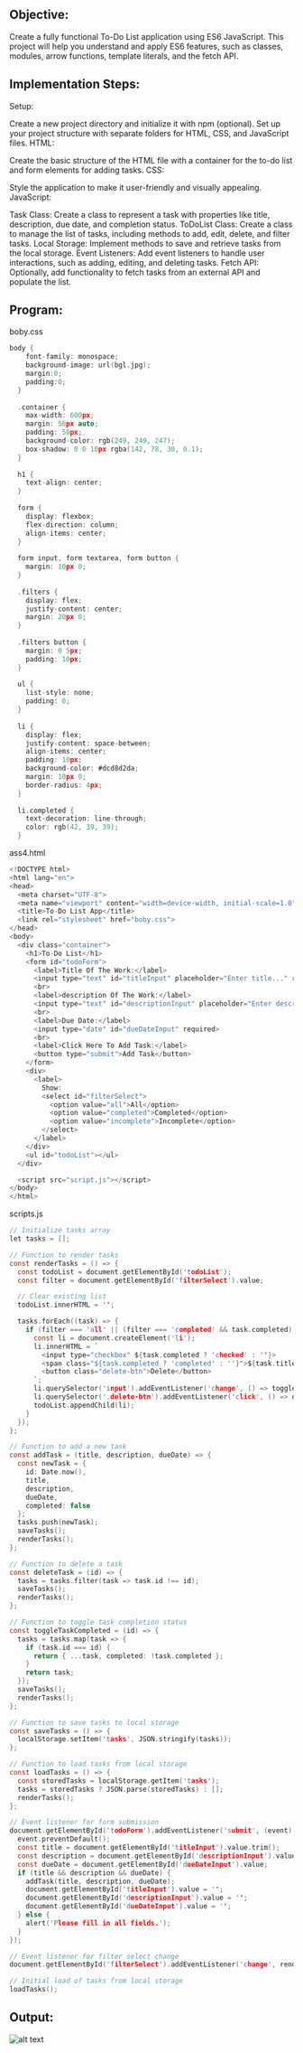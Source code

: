 ## Objective:
Create a fully functional To-Do List application using ES6 JavaScript. This project will help you understand and apply ES6 features, such as classes, modules, arrow functions, template literals, and the fetch API.
## Implementation Steps:
Setup:

Create a new project directory and initialize it with npm (optional).
Set up your project structure with separate folders for HTML, CSS, and JavaScript files.
HTML:

Create the basic structure of the HTML file with a container for the to-do list and form elements for adding tasks.
CSS:

Style the application to make it user-friendly and visually appealing.
JavaScript:

Task Class: Create a class to represent a task with properties like title, description, due date, and completion status.
ToDoList Class: Create a class to manage the list of tasks, including methods to add, edit, delete, and filter tasks.
Local Storage: Implement methods to save and retrieve tasks from the local storage.
Event Listeners: Add event listeners to handle user interactions, such as adding, editing, and deleting tasks.
Fetch API: Optionally, add functionality to fetch tasks from an external API and populate the list.

## Program:

boby.css
```c
body {
    font-family: monospace;
    background-image: url(bgl.jpg);
    margin:0;
    padding:0;
  }
  
  .container {
    max-width: 600px;
    margin: 50px auto;
    padding: 50px;
    background-color: rgb(249, 249, 247);
    box-shadow: 0 0 10px rgba(142, 78, 30, 0.1);
  }
  
  h1 {
    text-align: center;
  }
  
  form {
    display: flexbox;
    flex-direction: column;
    align-items: center;
  }
  
  form input, form textarea, form button {
    margin: 10px 0;
  }
  
  .filters {
    display: flex;
    justify-content: center;
    margin: 20px 0;
  }
  
  .filters button {
    margin: 0 5px;
    padding: 10px;
  }
  
  ul {
    list-style: none;
    padding: 0;
  }
  
  li {
    display: flex;
    justify-content: space-between;
    align-items: center;
    padding: 10px;
    background-color: #dcd8d2da;
    margin: 10px 0;
    border-radius: 4px;
  }
  
  li.completed {
    text-decoration: line-through;
    color: rgb(42, 39, 39);
  }
```
ass4.html
```c
<!DOCTYPE html>
<html lang="en">
<head>
  <meta charset="UTF-8">
  <meta name="viewport" content="width=device-width, initial-scale=1.0">
  <title>To-Do List App</title>
  <link rel="stylesheet" href="boby.css">
</head>
<body>
  <div class="container">
    <h1>To-Do List</h1>
    <form id="todoForm">
      <label>Title Of The Work:</label>
      <input type="text" id="titleInput" placeholder="Enter title..." required>
      <br>
      <label>description Of The Work:</label>
      <input type="text" id="descriptionInput" placeholder="Enter description..." required>
      <br>
      <label>Due Date:</label>
      <input type="date" id="dueDateInput" required>
      <br>
      <label>Click Here To Add Task:</label>
      <button type="submit">Add Task</button>
    </form>
    <div>
      <label>
        Show:
        <select id="filterSelect">
          <option value="all">All</option>
          <option value="completed">Completed</option>
          <option value="incomplete">Incomplete</option>
        </select>
      </label>
    </div>
    <ul id="todoList"></ul>
  </div>

  <script src="script.js"></script>
</body>
</html>
```
scripts.js
```c
// Initialize tasks array
let tasks = [];

// Function to render tasks
const renderTasks = () => {
  const todoList = document.getElementById('todoList');
  const filter = document.getElementById('filterSelect').value;

  // Clear existing list
  todoList.innerHTML = '';

  tasks.forEach((task) => {
    if (filter === 'all' || (filter === 'completed' && task.completed) || (filter === 'incomplete' && !task.completed)) {
      const li = document.createElement('li');
      li.innerHTML = `
        <input type="checkbox" ${task.completed ? 'checked' : ''}>
        <span class="${task.completed ? 'completed' : ''}">${task.title} - ${task.description} (Due: ${task.dueDate})</span>
        <button class="delete-btn">Delete</button>
      `;
      li.querySelector('input').addEventListener('change', () => toggleTaskCompleted(task.id));
      li.querySelector('.delete-btn').addEventListener('click', () => deleteTask(task.id));
      todoList.appendChild(li);
    }
  });
};

// Function to add a new task
const addTask = (title, description, dueDate) => {
  const newTask = {
    id: Date.now(),
    title,
    description,
    dueDate,
    completed: false
  };
  tasks.push(newTask);
  saveTasks();
  renderTasks();
};

// Function to delete a task
const deleteTask = (id) => {
  tasks = tasks.filter(task => task.id !== id);
  saveTasks();
  renderTasks();
};

// Function to toggle task completion status
const toggleTaskCompleted = (id) => {
  tasks = tasks.map(task => {
    if (task.id === id) {
      return { ...task, completed: !task.completed };
    }
    return task;
  });
  saveTasks();
  renderTasks();
};

// Function to save tasks to local storage
const saveTasks = () => {
  localStorage.setItem('tasks', JSON.stringify(tasks));
};

// Function to load tasks from local storage
const loadTasks = () => {
  const storedTasks = localStorage.getItem('tasks');
  tasks = storedTasks ? JSON.parse(storedTasks) : [];
  renderTasks();
};

// Event listener for form submission
document.getElementById('todoForm').addEventListener('submit', (event) => {
  event.preventDefault();
  const title = document.getElementById('titleInput').value.trim();
  const description = document.getElementById('descriptionInput').value.trim();
  const dueDate = document.getElementById('dueDateInput').value;
  if (title && description && dueDate) {
    addTask(title, description, dueDate);
    document.getElementById('titleInput').value = '';
    document.getElementById('descriptionInput').value = '';
    document.getElementById('dueDateInput').value = '';
  } else {
    alert('Please fill in all fields.');
  }
});

// Event listener for filter select change
document.getElementById('filterSelect').addEventListener('change', renderTasks);

// Initial load of tasks from local storage
loadTasks();
```

## Output:
![alt text](<Screenshot (37)-1.png>)